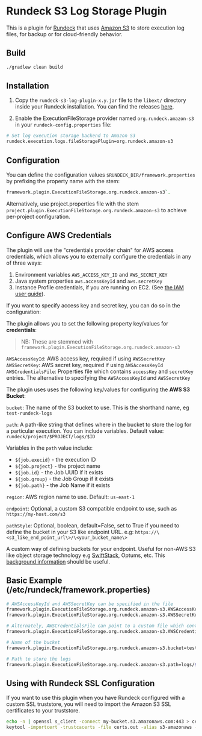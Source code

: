 # Rundeck S3 Log Storage Plugin

This is a plugin for [Rundeck](http://rundeck.org) that uses [Amazon S3](http://aws.amazon.com/s3) to store execution
log files, for backup or for cloud-friendly behavior.

## Build

``` bash
./gradlew clean build
```

## Installation

1. Copy the `rundeck-s3-log-plugin-x.y.jar` file to the `libext/` directory inside your Rundeck installation. You can find the releases [here](https://github.com/rundeck-plugins/rundeck-s3-log-plugin/releases).

2. Enable the ExecutionFileStorage provider named `org.rundeck.amazon-s3` in your `rundeck-config.properties` file:

``` bash
# Set log execution storage backend to Amazon S3
rundeck.execution.logs.fileStoragePlugin=org.rundeck.amazon-s3
```

## Configuration

You can define the configuration values `$RUNDECK_DIR/framework.properties` by prefixing the property name with the stem:

``` bash
framework.plugin.ExecutionFileStorage.org.rundeck.amazon-s3`.
```

Alternatively, use project.properties file with the stem `project.plugin.ExecutionFileStorage.org.rundeck.amazon-s3` to achieve per-project configuration.

## Configure AWS Credentials

The plugin will use the "credentials provider chain" for AWS access credentials, which allows you to  externally configure the credentials in any of three ways:

1. Environment variables `AWS_ACCESS_KEY_ID` and `AWS_SECRET_KEY`
2. Java system properties `aws.accessKeyId` and `aws.secretKey`
3. Instance Profile credentials, if you are running on EC2. (See [the IAM user guide][1]).

[1]: http://docs.aws.amazon.com/IAM/latest/UserGuide/role-usecase-ec2app.html

If you want to specify access key and secret key, you can do so in the configuration:

The plugin allows you to set the following property key/values for **credentials**:

> NB: These are stemmed with `framework.plugin.ExecutionFileStorage.org.rundeck.amazon-s3`

`AWSAccessKeyId`: AWS access key, required if using `AWSSecretKey`
`AWSSecretKey`: AWS secret key, required if using `AWSAccessKeyId`
`AWSCredentialsFile`: Properties file which contains `accessKey` and `secretKey` entries. The alternative to specifying
the `AWSAccessKeyId` and `AWSSecretKey`

The plugin uses uses the following key/values for configuring the **AWS S3 Bucket**:

`bucket`: The name of the S3 bucket to use. This is the shorthand name, eg `test-rundeck-logs`

`path`: A path-like string that defines where in the bucket to store the log for a particular execution. You can
 include variables. Default value: `rundeck/project/$PROJECT/logs/$ID`

Variables in the `path` value include:

* `${job.execid}` - the execution ID
* `${job.project}` - the project name
* `${job.id}` - the Job UUID if it exists
* `${job.group}` - the Job Group if it exists
* `${job.path}` - the Job Name if it exists

`region`: AWS region name to use. Default: `us-east-1`

`endpoint`: Optional, a custom S3 compatible endpoint to use, such as `https://my-host.com/s3`

`pathStyle`: Optional, boolean, default=False, set to True if you need to define the bucket in your S3 like endpoint URL. e.g:
 `https://\<s3_like_end_point_url\>/\<your_bucket_name\>`

A custom way of defining buckets for your endpoint. Useful for non-AWS S3 like object storage technology e.g [SwiftStack](https://swiftstack.com), Optums, etc. This [background information](http://docs.aws.amazon.com/AmazonS3/latest/dev/VirtualHosting.html) should be useful.

## Basic Example (/etc/rundeck/framework.properties)

``` bash
# AWSAccessKeyId and AWSSecretKey can be specified in the file
framework.plugin.ExecutionFileStorage.org.rundeck.amazon-s3.AWSAccessKeyId=ABC123...
framework.plugin.ExecutionFileStorage.org.rundeck.amazon-s3.AWSSecretKey=ABC321...

# Alternately, AWSCredentialsFile can point to a custom file which contains `accessKey` and `secretKey`
framework.plugin.ExecutionFileStorage.org.rundeck.amazon-s3.AWSCredentialsFile=/path/to/awscredentials.properties

# Name of the bucket
framework.plugin.ExecutionFileStorage.org.rundeck.amazon-s3.bucket=test-rundeck-logs

# Path to store the logs
framework.plugin.ExecutionFileStorage.org.rundeck.amazon-s3.path=logs/${job.project}/${job.execid}.log
```

## Using with Rundeck SSL Configuration

If you want to use this plugin when you have Rundeck configured with a custom SSL truststore, you will need to import the Amazon S3 SSL certificates to your truststore.

~~~ bash
echo -n | openssl s_client -connect my-bucket.s3.amazonaws.com:443 > certs.out
keytool -importcert -trustcacerts -file certs.out -alias s3-amazonaws -keystore $RDECK_BASE/etc/truststore
~~~
